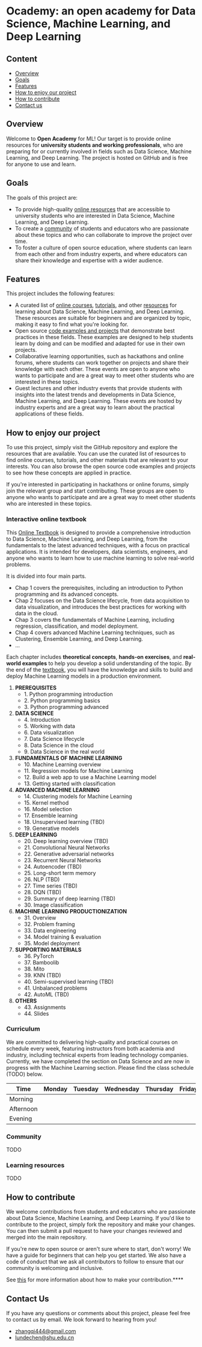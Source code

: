 # Ocademy: an open academy for Data Science, Machine Learning, and Deep Learning

## Content

- [Overview](https://github.com/Appointat/machine-learning/tree/main#overview)
- [Goals](https://github.com/Appointat/machine-learning/tree/main#Goals)
- [Features](https://github.com/Appointat/machine-learning/tree/main#Features)
- [How to enjoy our project](https://github.com/Appointat/machine-learning/tree/main#how-to-enjoy-our-project)
- [How to contribute](https://github.com/Appointat/machine-learning/tree/main#How-to-contribute)
- [Contact us](https://github.com/Appointat/machine-learning/tree/main#ontact-Us)

## **Overview**

Welcome to **Open Academy** for ML! Our target is to provide online resources for **university students and working professionals**, who are preparing for or currently involved in fields such as Data Science, Machine Learning, and Deep Learning. The project is hosted on GitHub and is free for anyone to use and learn.

## **Goals**

The goals of this project are:

- To provide high-quality [online resources](https://github.com/Appointat/machine-learning/tree/main#How-to-enjoy-our-project) that are accessible to university students who are interested in Data Science, Machine Learning, and Deep Learning.
- To create a [community](https://github.com/Appointat/machine-learning#community) of students and educators who are passionate about these topics and who can collaborate to improve the project over time.
- To foster a culture of open source education, where students can learn from each other and from industry experts, and where educators can share their knowledge and expertise with a wider audience.

## **Features**

This project includes the following features:

- A curated list of [online courses](https://github.com/Appointat/machine-learning#curriculum), [tutorials](https://open-academy.github.io/machine-learning/intro.html), and other [resources](https://www.notion.so/README-md-for-Open-ML-9e8e63c05411425e838ad8dc04b7ff73) for learning about Data Science, Machine Learning, and Deep Learning. These resources are suitable for beginners and are organized by topic, making it easy to find what you're looking for.
- Open source [code examples and projects](https://open-academy.github.io/machine-learning/assignments/introduction.html) that demonstrate best practices in these fields. These examples are designed to help students learn by doing and can be modified and adapted for use in their own projects.
- Collaborative learning opportunities, such as hackathons and online forums, where students can work together on projects and share their knowledge with each other. These events are open to anyone who wants to participate and are a great way to meet other students who are interested in these topics.
- Guest lectures and other industry events that provide students with insights into the latest trends and developments in Data Science, Machine Learning, and Deep Learning. These events are hosted by industry experts and are a great way to learn about the practical applications of these fields.

## **How to enjoy our project**

To use this project, simply visit the GitHub repository and explore the resources that are available. You can use the curated list of resources to find online courses, tutorials, and other materials that are relevant to your interests. You can also browse the open source code examples and projects to see how these concepts are applied in practice.

If you're interested in participating in hackathons or online forums, simply join the relevant group and start contributing. These groups are open to anyone who wants to participate and are a great way to meet other students who are interested in these topics.

### Interactive online textbook

This [Online Textbook](https://open-academy.github.io/machine-learning/intro.html) is designed to provide a comprehensive introduction to Data Science, Machine Learning, and Deep Learning, from the fundamentals to the latest advanced techniques, with a focus on practical applications. It is intended for developers, data scientists, engineers, and anyone who wants to learn how to use machine learning to solve real-world problems.

It is divided into four main parts.

- Chap 1 covers the prerequisites, including an introduction to Python programming and its advanced concepts.
- Chap 2 focuses on the Data Science lifecycle, from data acquisition to data visualization, and introduces the best practices for working with data in the cloud.
- Chap 3 covers the fundamentals of Machine Learning, including regression, classification, and model deployment.
- Chap 4 covers advanced Machine Learning techniques, such as Clustering, Ensemble Learning, and Deep Learning.
- …

Each chapter includes **theoretical concepts**, **hands-on exercises**, and **real-world examples** to help you develop a solid understanding of the topic. By the end of the [textbook](https://open-academy.github.io/machine-learning/intro.html), you will have the knowledge and skills to build and deploy Machine Learning models in a production environment.

1. **PREREQUISITES**
    - 1\. Python programming introduction
    - 2\. Python programming basics
    - 3\. Python programming advanced
2. **DATA SCIENCE**
    - 4\. Introduction
    - 5\. Working with data
    - 6\. Data visualization
    - 7\. Data Science lifecycle
    - 8\. Data Science in the cloud
    - 9\. Data Science in the real world
3. **FUNDAMENTALS OF MACHINE LEARNING**
    - 10\. Machine Learning overview
    - 11\. Regression models for Machine Learning
    - 12\. Build a web app to use a Machine Learning model
    - 13\. Getting started with classification
4. **ADVANCED MACHINE LEARNING**
    - 14\. Clustering models for Machine Learning
    - 15\. Kernel method
    - 16\. Model selection
    - 17\. Ensemble learning
    - 18\. Unsupervised learning (TBD)
    - 19\. Generative models
5. **DEEP LEARNING**
    - 20\. Deep learning overview (TBD)
    - 21\. Convolutional Neural Networks
    - 22\. Generative adversarial networks
    - 23\. Recurrent Neural Networks
    - 24\. Autoencoder (TBD)
    - 25\. Long-short term memory
    - 26\. NLP (TBD)
    - 27\. Time series (TBD)
    - 28\. DQN (TBD)
    - 29\. Summary of deep learning (TBD)
    - 30\. Image classification
6. **MACHINE LEARNING PRODUCTIONIZATION**
    - 31\. Overview
    - 32\. Problem framing
    - 33\. Data engineering
    - 34\. Model training & evaluation
    - 35\. Model deployment
7. **SUPPORTING MATERIALS**
    - 36\. PyTorch
    - 37\. Bamboolib
    - 38\. Mito
    - 39\. KNN (TBD)
    - 40\. Semi-supervised learning (TBD)
    - 41\. Unbalanced problems
    - 42\. AutoML (TBD)
8. **OTHERS**
    - 43\. Assignments
    - 44\. Slides

### Curriculum

We are committed to delivering high-quality and practical courses on schedule every week, featuring instructors from both academia and industry, including technical experts from leading technology companies. Currently, we have completed the section on Data Science and are now in progress with the Machine Learning section. Please find the class schedule (TODO) below.

| Time | Monday | Tuesday | Wednesday | Thursday | Friday | Saturday | Sunday |
| --- | --- | --- | --- | --- | --- | --- | --- |
| Morning |  |  |  |  |  |  |  |
| Afternoon |  |  |  |  |  |  |  |
| Evening |  |  |  |  |  |  |  |

### Community

TODO

### Learning resources

TODO

## **How to contribute**

We welcome contributions from students and educators who are passionate about Data Science, Machine Learning, and Deep Learning. If you'd like to contribute to the project, simply fork the repository and make your changes. You can then submit a pull request to have your changes reviewed and merged into the main repository.

If you're new to open source or aren't sure where to start, don't worry! We have a guide for beginners that can help you get started. We also have a code of conduct that we ask all contributors to follow to ensure that our community is welcoming and inclusive.

See [this](https://github.com/open-academy/machine-learning/blob/main/CONTRIBUTING.md) for more information about how to make your contribution.****

## **Contact Us**

If you have any questions or comments about this project, please feel free to contact us by email. We look forward to hearing from you!

- [zhangqi444@gmail.com](mailto:zhangqi444@gmail.com)
- [lundechen@shu.edu.cn](mailto:lundechen@shu.edu.cn)
